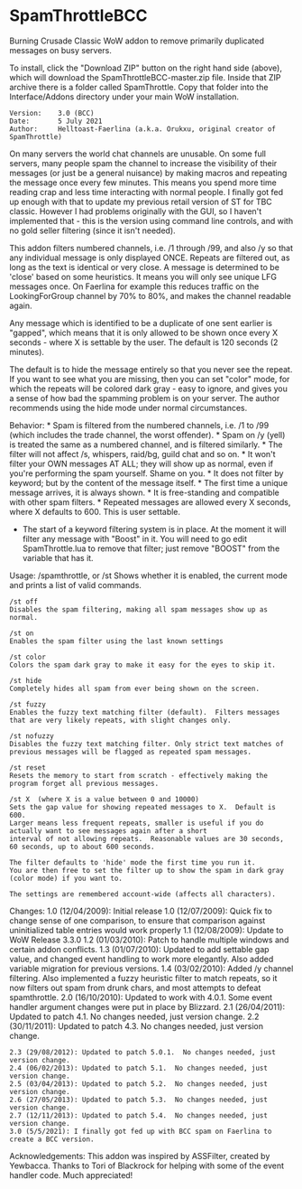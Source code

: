 # SpamThrottleBCC

Burning Crusade Classic WoW addon to remove primarily duplicated messages on busy servers.

To install, click the "Download ZIP" button on the right hand side (above), which will download the SpamThrottleBCC-master.zip file. Inside that ZIP archive there is a folder called SpamThrottle. Copy that folder into the Interface/Addons directory under your main WoW installation.

	Version:	3.0 (BCC)
	Date:		5 July 2021
	Author:		Helltoast-Faerlina (a.k.a. Orukxu, original creator of SpamThrottle)

On many servers the world chat channels are unusable.  On some full servers, many people spam the channel to increase the visibility of their messages (or just be a general nuisance) by making macros and repeating the message once every few minutes.  This means you spend more time reading crap and less time interacting with normal people. I finally got fed up enough with that to update my previous retail version of ST for TBC classic. However I had problems originally with the GUI, so I haven't implemented that - this is the version using command line controls, and with no gold seller filtering (since it isn't needed).

This addon filters numbered channels, i.e. /1 through /99, and also /y so that any individual message is only displayed ONCE.  Repeats are filtered out, as long as the text is identical or very close.  A message is determined to be 'close' based on some heuristics.  It means you will only see unique LFG messages once.  On Faerlina for example this reduces traffic on the LookingForGroup channel by 70% to 80%, and makes the channel readable again.

Any message which is identified to be a duplicate of one sent earlier is "gapped", which means that it is only allowed to be shown once every X seconds - where X is settable by the user.  The default is 120 seconds (2 minutes).

The default is to hide the message entirely so that you never see the repeat.  If you want to see what you are missing, then you can set "color" mode, for which the repeats will be colored dark gray - easy to ignore, and gives you a sense of how bad the spamming problem is on your server.  The author recommends using the hide mode under normal circumstances.

Behavior:
	* Spam is filtered from the numbered channels, i.e. /1 to /99 (which includes the trade channel, the worst offender).
	* Spam on /y (yell) is treated the same as a numbered channel, and is filtered similarly.
	* The filter will not affect /s, whispers, raid/bg, guild chat and so on.
	* It won't filter your OWN messages AT ALL; they will show up as normal, even if you're performing the spam yourself. Shame on you.
	* It does not filter by keyword; but by the content of the message itself.
	* The first time a unique message arrives, it is always shown.
	* It is free-standing and compatible with other spam filters.
	* Repeated messages are allowed every X seconds, where X defaults to 600.  This is user settable.
  * The start of a keyword filtering system is in place. At the moment it will filter any message with "Boost" in it. You will need to go edit SpamThrottle.lua to remove that filter; just remove "BOOST" from the variable that has it.

Usage:
	/spamthrottle, or /st
	Shows whether it is enabled, the current mode and prints a list of valid commands.

	/st off
	Disables the spam filtering, making all spam messages show up as normal.

	/st on
	Enables the spam filter using the last known settings

	/st color
	Colors the spam dark gray to make it easy for the eyes to skip it.

	/st hide
	Completely hides all spam from ever being shown on the screen.

	/st fuzzy
	Enables the fuzzy text matching filter (default).  Filters messages that are very likely repeats, with slight changes only.

	/st nofuzzy
	Disables the fuzzy text matching filter. Only strict text matches of previous messages will be flagged as repeated spam messages.

	/st reset
	Resets the memory to start from scratch - effectively making the program forget all previous messages.

	/st X  (where X is a value between 0 and 10000)
	Sets the gap value for showing repeated messages to X.  Default is 600.
	Larger means less frequent repeats, smaller is useful if you do actually want to see messages again after a short
	interval of not allowing repeats.  Reasonable values are 30 seconds, 60 seconds, up to about 600 seconds.

	The filter defaults to 'hide' mode the first time you run it.
	You are then free to set the filter up to show the spam in dark gray (color mode) if you want to.

	The settings are remembered account-wide (affects all characters).

Changes:
	1.0 (12/04/2009): Initial release
	1.0 (12/07/2009): Quick fix to change sense of one comparison, to ensure that comparison against uninitialized table entries would work properly
	1.1 (12/08/2009): Update to WoW Release 3.3.0
	1.2 (01/03/2010): Patch to handle multiple windows and certain addon conflicts.
	1.3 (01/07/2010): Updated to add settable gap value, and changed event handling to work more elegantly.  Also added variable migration for previous versions.
	1.4 (03/02/2010): Added /y channel filtering. Also implemented a fuzzy heuristic filter to match repeats, so it now filters out spam from drunk chars, and most attempts to defeat spamthrottle.
	2.0 (16/10/2010): Updated to work with 4.0.1.  Some event handler argument changes were put in place by Blizzard.
	2.1 (26/04/2011): Updated to patch 4.1.  No changes needed, just version change.
	2.2 (30/11/2011): Updated to patch 4.3.  No changes needed, just version change.

	2.3 (29/08/2012): Updated to patch 5.0.1.  No changes needed, just version change.
	2.4 (06/02/2013): Updated to patch 5.1.  No changes needed, just version change.
	2.5 (03/04/2013): Updated to patch 5.2.  No changes needed, just version change.
	2.6 (27/05/2013): Updated to patch 5.3.  No changes needed, just version change.
	2.7 (12/11/2013): Updated to patch 5.4.  No changes needed, just version change.
	3.0 (5/5/2021): I finally got fed up with BCC spam on Faerlina to create a BCC version.
Acknowledgements:
	This addon was inspired by ASSFilter, created by Yewbacca.
	Thanks to Tori of Blackrock for helping with some of the event handler code.  Much appreciated!
